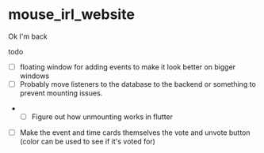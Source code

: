 # mouse_irl_website

Ok I'm back

todo
- [ ] floating window for adding events to make it look better on bigger windows
- [ ] Probably move listeners to the database to the backend or something to prevent mounting issues.
- - [ ] Figure out how unmounting works in flutter
- [ ] Make the event and time cards themselves the vote and unvote button (color can be used to see if it's voted for)
